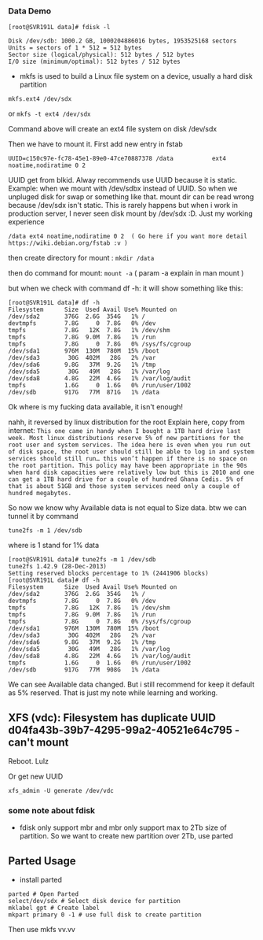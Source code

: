 ### Data Demo
```
[root@SVR191L data]# fdisk -l

Disk /dev/sdb: 1000.2 GB, 1000204886016 bytes, 1953525168 sectors
Units = sectors of 1 * 512 = 512 bytes
Sector size (logical/physical): 512 bytes / 512 bytes
I/O size (minimum/optimal): 512 bytes / 512 bytes
```


- mkfs is used to build a Linux file system on a device, usually a hard disk partition

`
mkfs.ext4 /dev/sdx
`

or 
`
mkfs -t ext4 /dev/sdx
`

Command above will create an ext4 file system on disk /dev/sdx

Then we have to mount it.
First add new entry in fstab

`
UUID=c150c97e-fc78-45e1-89e0-47ce70887378 /data		  	  ext4	  noatime,nodiratime 0 2
`

UUID get from blkid. Alway recommends use UUID because it is static.
Example: when we mount with /dev/sdbx instead of UUID. So when we unpluged disk for swap or something like that. mount dir can be read wrong because /dev/sdx isn't static. This is rarely happens but when i work in production server, I never seen disk mount by /dev/sdx :D. Just my working experience

`
/data ext4 noatime,nodiratime 0 2  ( Go here if you want more detail https://wiki.debian.org/fstab :v )
`

then create directory for mount : `mkdir /data` 

then do command for mount: `mount -a` ( param -a explain in man mount )

but when we check with command df -h:
it will show something like this:
```
[root@SVR191L data]# df -h
Filesystem      Size  Used Avail Use% Mounted on
/dev/sda2       376G  2.6G  354G   1% /
devtmpfs        7.8G     0  7.8G   0% /dev
tmpfs           7.8G   12K  7.8G   1% /dev/shm
tmpfs           7.8G  9.0M  7.8G   1% /run
tmpfs           7.8G     0  7.8G   0% /sys/fs/cgroup
/dev/sda1       976M  130M  780M  15% /boot
/dev/sda3        30G  402M   28G   2% /var
/dev/sda6       9.8G   37M  9.2G   1% /tmp
/dev/sda5        30G   49M   28G   1% /var/log
/dev/sda8       4.8G   22M  4.6G   1% /var/log/audit
tmpfs           1.6G     0  1.6G   0% /run/user/1002
/dev/sdb        917G   77M  871G   1% /data
```

Ok where is my fucking data available, it isn't enough!

nahh, it reversed by linux distribution for the root
Explain here, copy from internet:
`
This one came in handy when I bought a 1TB hard drive last week. Most linux distributions reserve 5% of new partitions for the root user and system services. The idea here is even when you run out of disk space, the root user should still be able to log in and system services should still run… this won’t happen if there is no space on the root partition. This policy may have been appropriate in the 90s when hard disk capacities were relatively low but this is 2010 and one can get a 1TB hard drive for a couple of hundred Ghana Cedis. 5% of that is about 51GB and those system services need only a couple of hundred megabytes.
`

So now we know why Available data is not equal to Size data.
btw we can tunnel it by command
```
tune2fs -m 1 /dev/sdb
```
where is 1 stand for 1% data

```
[root@SVR191L data]# tune2fs -m 1 /dev/sdb
tune2fs 1.42.9 (28-Dec-2013)
Setting reserved blocks percentage to 1% (2441906 blocks)
[root@SVR191L data]# df -h
Filesystem      Size  Used Avail Use% Mounted on
/dev/sda2       376G  2.6G  354G   1% /
devtmpfs        7.8G     0  7.8G   0% /dev
tmpfs           7.8G   12K  7.8G   1% /dev/shm
tmpfs           7.8G  9.0M  7.8G   1% /run
tmpfs           7.8G     0  7.8G   0% /sys/fs/cgroup
/dev/sda1       976M  130M  780M  15% /boot
/dev/sda3        30G  402M   28G   2% /var
/dev/sda6       9.8G   37M  9.2G   1% /tmp
/dev/sda5        30G   49M   28G   1% /var/log
/dev/sda8       4.8G   22M  4.6G   1% /var/log/audit
tmpfs           1.6G     0  1.6G   0% /run/user/1002
/dev/sdb        917G   77M  908G   1% /data
```

We can see Available data changed. But i still recommend for keep it default as 5% reserved.
That is just my note while learning and working.


## XFS (vdc): Filesystem has duplicate UUID d04fa43b-39b7-4295-99a2-40521e64c795 - can't mount
Reboot. Lulz

Or get new UUID

```
xfs_admin -U generate /dev/vdc
```


### some note about fdisk
- fdisk only support mbr and mbr only support max to 2Tb size of partition. So we want to create new partition over 2Tb, use parted

## Parted Usage
- install parted

```
parted # Open Parted
select/dev/sdx # Select disk device for partition
mklabel gpt # Create label 
mkpart primary 0 -1 # use full disk to create partition
```

Then use mkfs vv.vv
